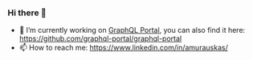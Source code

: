 ### Hi there 👋

- 🔭 I’m currently working on [GraphQL Portal](https://graphql-portal.com), you can also find it here: https://github.com/graphql-portal/graphql-portal
- 📫 How to reach me: https://www.linkedin.com/in/amurauskas/

<!--
**valcker/valcker** is a ✨ _special_ ✨ repository because its `README.md` (this file) appears on your GitHub profile.

Here are some ideas to get you started:

- 🔭 I’m currently working on ...
- 🌱 I’m currently learning ...
- 👯 I’m looking to collaborate on ...
- 🤔 I’m looking for help with ...
- 💬 Ask me about ...
- 📫 How to reach me: ...
- 😄 Pronouns: ...
- ⚡ Fun fact: ...
-->

